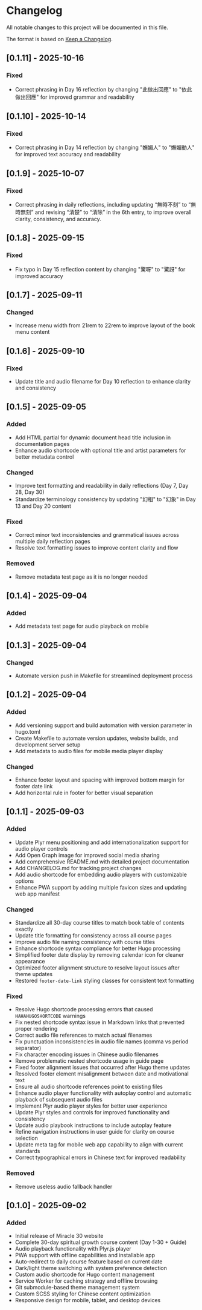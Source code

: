 # Changelog

All notable changes to this project will be documented in this file.

The format is based on [Keep a Changelog](https://keepachangelog.com/en/).

## [0.1.11] - 2025-10-16

### Fixed
- Correct phrasing in Day 16 reflection by changing "此做出回應" to "依此做出回應" for improved grammar and readability

## [0.1.10] - 2025-10-14

### Fixed
- Correct phrasing in Day 14 reflection by changing "嫵媚人" to "嫵媚動人" for improved text accuracy and readability

## [0.1.9] - 2025-10-07

### Fixed
- Correct phrasing in daily reflections, including updating “無時不刻” to “無時無刻” and revising “清楚” to “清除” in the 6th entry, to improve overall clarity, consistency, and accuracy.

## [0.1.8] - 2025-09-15

### Fixed
- Fix typo in Day 15 reflection content by changing "驚呀" to "驚訝" for improved accuracy

## [0.1.7] - 2025-09-11

### Changed
- Increase menu width from 21rem to 22rem to improve layout of the book menu content

## [0.1.6] - 2025-09-10

### Fixed
- Update title and audio filename for Day 10 reflection to enhance clarity and consistency

## [0.1.5] - 2025-09-05

### Added
- Add HTML partial for dynamic document head title inclusion in documentation pages
- Enhance audio shortcode with optional title and artist parameters for better metadata control

### Changed
- Improve text formatting and readability in daily reflections (Day 7, Day 28, Day 30)
- Standardize terminology consistency by updating "幻相" to "幻象" in Day 13 and Day 20 content

### Fixed
- Correct minor text inconsistencies and grammatical issues across multiple daily reflection pages
- Resolve text formatting issues to improve content clarity and flow

### Removed
- Remove metadata test page as it is no longer needed

## [0.1.4] - 2025-09-04

### Added
- Add metadata test page for audio playback on mobile

## [0.1.3] - 2025-09-04

### Changed
- Automate version push in Makefile for streamlined deployment process

## [0.1.2] - 2025-09-04

### Added
- Add versioning support and build automation with version parameter in hugo.toml
- Create Makefile to automate version updates, website builds, and development server setup
- Add metadata to audio files for mobile media player display

### Changed
- Enhance footer layout and spacing with improved bottom margin for footer date link
- Add horizontal rule in footer for better visual separation

## [0.1.1] - 2025-09-03

### Added
- Update Plyr menu positioning and add internationalization support for audio player controls
- Add Open Graph image for improved social media sharing
- Add comprehensive README.md with detailed project documentation
- Add CHANGELOG.md for tracking project changes
- Add audio shortcode for embedding audio players with customizable options
- Enhance PWA support by adding multiple favicon sizes and updating web app manifest

### Changed
- Standardize all 30-day course titles to match book table of contents exactly
- Update title formatting for consistency across all course pages
- Improve audio file naming consistency with course titles
- Enhance shortcode syntax compliance for better Hugo processing
- Simplified footer date display by removing calendar icon for cleaner appearance
- Optimized footer alignment structure to resolve layout issues after theme updates
- Restored `footer-date-link` styling classes for consistent text formatting

### Fixed
- Resolve Hugo shortcode processing errors that caused `HAHAHUGOSHORTCODE` warnings
- Fix nested shortcode syntax issue in Markdown links that prevented proper rendering
- Correct audio file references to match actual filenames
- Fix punctuation inconsistencies in audio file names (comma vs period separator)
- Fix character encoding issues in Chinese audio filenames
- Remove problematic nested shortcode usage in guide page
- Fixed footer alignment issues that occurred after Hugo theme updates
- Resolved footer element misalignment between date and motivational text
- Ensure all audio shortcode references point to existing files
- Enhance audio player functionality with autoplay control and automatic playback of subsequent audio files
- Implement Plyr audio player styles for better user experience
- Update Plyr styles and controls for improved functionality and consistency
- Update audio playbook instructions to include autoplay feature
- Refine navigation instructions in user guide for clarity on course selection
- Update meta tag for mobile web app capability to align with current standards
- Correct typographical errors in Chinese text for improved readability

### Removed
- Remove useless audio fallback handler

## [0.1.0] - 2025-09-02

### Added
- Initial release of Miracle 30 website
- Complete 30-day spiritual growth course content (Day 1-30 + Guide)
- Audio playback functionality with Plyr.js player
- PWA support with offline capabilities and installable app
- Auto-redirect to daily course feature based on current date
- Dark/light theme switching with system preference detection
- Custom audio shortcode for Hugo content management
- Service Worker for caching strategy and offline browsing
- Git submodule-based theme management system
- Custom SCSS styling for Chinese content optimization
- Responsive design for mobile, tablet, and desktop devices
